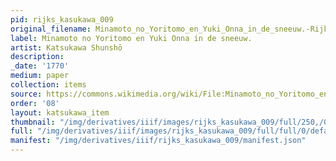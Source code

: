 ```yaml
---
pid: rijks_kasukawa_009
original_filename: Minamoto_no_Yoritomo_en_Yuki_Onna_in_de_sneeuw.-Rijksmuseum_RP-P-2007-144
label: Minamoto no Yoritomo en Yuki Onna in de sneeuw.
artist: Katsukawa Shunshō
description: 
_date: '1770'
medium: paper
collection: items
source: https://commons.wikimedia.org/wiki/File:Minamoto_no_Yoritomo_en_Yuki_Onna_in_de_sneeuw.-Rijksmuseum_RP-P-2007-144.jpeg
order: '08'
layout: katsukawa_item
thumbnail: "/img/derivatives/iiif/images/rijks_kasukawa_009/full/250,/0/default.jpg"
full: "/img/derivatives/iiif/images/rijks_kasukawa_009/full/full/0/default.jpg"
manifest: "/img/derivatives/iiif/rijks_kasukawa_009/manifest.json"
---
```

